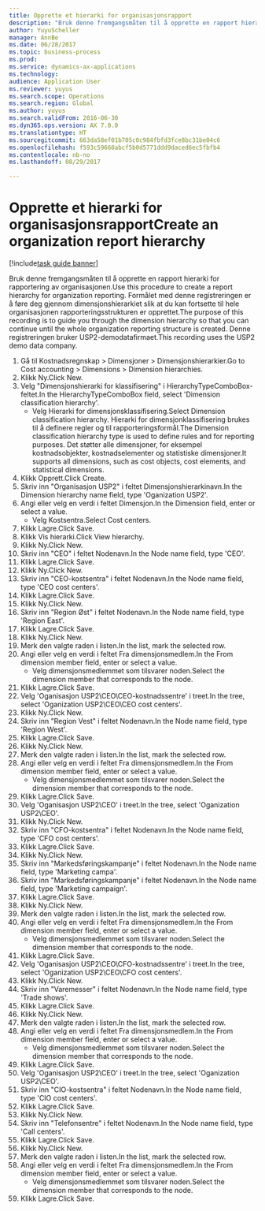 ```yaml
--- 
title: Opprette et hierarki for organisasjonsrapport
description: "Bruk denne fremgangsmåten til å opprette en rapport hierarki for rapportering av organisasjonen."
author: YuyuScheller
manager: AnnBe
ms.date: 06/28/2017
ms.topic: business-process
ms.prod: 
ms.service: dynamics-ax-applications
ms.technology: 
audience: Application User
ms.reviewer: yuyus
ms.search.scope: Operations
ms.search.region: Global
ms.author: yuyus
ms.search.validFrom: 2016-06-30
ms.dyn365.ops.version: AX 7.0.0
ms.translationtype: HT
ms.sourcegitcommit: 663da58ef01b705c0c984fbfd3fce8bc31be04c6
ms.openlocfilehash: f593c59660abcf5b0d5771ddd9daced6ec5fbfb4
ms.contentlocale: nb-no
ms.lasthandoff: 08/29/2017

---
```

# <a name="create-an-organization-report-hierarchy"></a><span data-ttu-id="5bae7-103">Opprette et hierarki for organisasjonsrapport</span><span class="sxs-lookup"><span data-stu-id="5bae7-103">Create an organization report hierarchy</span></span>

[!include[task guide banner](../../includes/task-guide-banner.md)]

<span data-ttu-id="5bae7-104">Bruk denne fremgangsmåten til å opprette en rapport hierarki for rapportering av organisasjonen.</span><span class="sxs-lookup"><span data-stu-id="5bae7-104">Use this procedure to create a report hierarchy for organization reporting.</span></span> <span data-ttu-id="5bae7-105">Formålet med denne registreringen er å føre deg gjennom dimensjonshierarkiet slik at du kan fortsette til hele organisasjonen rapporteringsstrukturen er opprettet.</span><span class="sxs-lookup"><span data-stu-id="5bae7-105">The purpose of this recording is to guide you through the dimension hierarchy so that you can continue until the whole organization reporting structure is created.</span></span> <span data-ttu-id="5bae7-106">Denne registreringen bruker USP2-demodatafirmaet.</span><span class="sxs-lookup"><span data-stu-id="5bae7-106">This recording uses the USP2 demo data company.</span></span>

1. <span data-ttu-id="5bae7-107">Gå til Kostnadsregnskap > Dimensjoner > Dimensjonshierarkier.</span><span class="sxs-lookup"><span data-stu-id="5bae7-107">Go to Cost accounting > Dimensions > Dimension hierarchies.</span></span>
2. <span data-ttu-id="5bae7-108">Klikk Ny.</span><span class="sxs-lookup"><span data-stu-id="5bae7-108">Click New.</span></span>
3. <span data-ttu-id="5bae7-109">Velg "Dimensjonshierarki for klassifisering" i HierarchyTypeComboBox-feltet.</span><span class="sxs-lookup"><span data-stu-id="5bae7-109">In the HierarchyTypeComboBox field, select 'Dimension classification hierarchy'.</span></span>
    * <span data-ttu-id="5bae7-110">Velg Hierarki for dimensjonsklassifisering.</span><span class="sxs-lookup"><span data-stu-id="5bae7-110">Select Dimension classification hierarchy.</span></span> <span data-ttu-id="5bae7-111">Hierarki for dimensjonklassifisering brukes til å definere regler og til rapporteringsformål.</span><span class="sxs-lookup"><span data-stu-id="5bae7-111">The Dimension classification hierarchy type is used to define rules and for reporting purposes.</span></span> <span data-ttu-id="5bae7-112">Det støtter alle dimensjoner, for eksempel kostnadsobjekter, kostnadselementer og statistiske dimensjoner.</span><span class="sxs-lookup"><span data-stu-id="5bae7-112">It supports all dimensions, such as cost objects, cost elements, and statistical dimensions.</span></span>  
4. <span data-ttu-id="5bae7-113">Klikk Opprett.</span><span class="sxs-lookup"><span data-stu-id="5bae7-113">Click Create.</span></span>
5. <span data-ttu-id="5bae7-114">Skriv inn "Organisasjon USP2" i feltet Dimensjonshierarkinavn.</span><span class="sxs-lookup"><span data-stu-id="5bae7-114">In the Dimension hierarchy name field, type 'Oganization USP2'.</span></span>
6. <span data-ttu-id="5bae7-115">Angi eller velg en verdi i feltet Dimensjon.</span><span class="sxs-lookup"><span data-stu-id="5bae7-115">In the Dimension field, enter or select a value.</span></span>
    * <span data-ttu-id="5bae7-116">Velg Kostsentra.</span><span class="sxs-lookup"><span data-stu-id="5bae7-116">Select Cost centers.</span></span>  
7. <span data-ttu-id="5bae7-117">Klikk Lagre.</span><span class="sxs-lookup"><span data-stu-id="5bae7-117">Click Save.</span></span>
8. <span data-ttu-id="5bae7-118">Klikk Vis hierarki.</span><span class="sxs-lookup"><span data-stu-id="5bae7-118">Click View hierarchy.</span></span>
9. <span data-ttu-id="5bae7-119">Klikk Ny.</span><span class="sxs-lookup"><span data-stu-id="5bae7-119">Click New.</span></span>
10. <span data-ttu-id="5bae7-120">Skriv inn "CEO" i feltet Nodenavn.</span><span class="sxs-lookup"><span data-stu-id="5bae7-120">In the Node name field, type 'CEO'.</span></span>
11. <span data-ttu-id="5bae7-121">Klikk Lagre.</span><span class="sxs-lookup"><span data-stu-id="5bae7-121">Click Save.</span></span>
12. <span data-ttu-id="5bae7-122">Klikk Ny.</span><span class="sxs-lookup"><span data-stu-id="5bae7-122">Click New.</span></span>
13. <span data-ttu-id="5bae7-123">Skriv inn "CEO-kostsentra" i feltet Nodenavn.</span><span class="sxs-lookup"><span data-stu-id="5bae7-123">In the Node name field, type 'CEO cost centers'.</span></span>
14. <span data-ttu-id="5bae7-124">Klikk Lagre.</span><span class="sxs-lookup"><span data-stu-id="5bae7-124">Click Save.</span></span>
15. <span data-ttu-id="5bae7-125">Klikk Ny.</span><span class="sxs-lookup"><span data-stu-id="5bae7-125">Click New.</span></span>
16. <span data-ttu-id="5bae7-126">Skriv inn "Region Øst" i feltet Nodenavn.</span><span class="sxs-lookup"><span data-stu-id="5bae7-126">In the Node name field, type 'Region East'.</span></span>
17. <span data-ttu-id="5bae7-127">Klikk Lagre.</span><span class="sxs-lookup"><span data-stu-id="5bae7-127">Click Save.</span></span>
18. <span data-ttu-id="5bae7-128">Klikk Ny.</span><span class="sxs-lookup"><span data-stu-id="5bae7-128">Click New.</span></span>
19. <span data-ttu-id="5bae7-129">Merk den valgte raden i listen.</span><span class="sxs-lookup"><span data-stu-id="5bae7-129">In the list, mark the selected row.</span></span>
20. <span data-ttu-id="5bae7-130">Angi eller velg en verdi i feltet Fra dimensjonsmedlem.</span><span class="sxs-lookup"><span data-stu-id="5bae7-130">In the From dimension member field, enter or select a value.</span></span>
    * <span data-ttu-id="5bae7-131">Velg dimensjonsmedlemmet som tilsvarer noden.</span><span class="sxs-lookup"><span data-stu-id="5bae7-131">Select the dimension member that corresponds to the node.</span></span>  
21. <span data-ttu-id="5bae7-132">Klikk Lagre.</span><span class="sxs-lookup"><span data-stu-id="5bae7-132">Click Save.</span></span>
22. <span data-ttu-id="5bae7-133">Velg 'Oganisasjon USP2\CEO\CEO-kostnadssentre' i treet.</span><span class="sxs-lookup"><span data-stu-id="5bae7-133">In the tree, select 'Oganization USP2\CEO\CEO cost centers'.</span></span>
23. <span data-ttu-id="5bae7-134">Klikk Ny.</span><span class="sxs-lookup"><span data-stu-id="5bae7-134">Click New.</span></span>
24. <span data-ttu-id="5bae7-135">Skriv inn "Region Vest" i feltet Nodenavn.</span><span class="sxs-lookup"><span data-stu-id="5bae7-135">In the Node name field, type 'Region West'.</span></span>
25. <span data-ttu-id="5bae7-136">Klikk Lagre.</span><span class="sxs-lookup"><span data-stu-id="5bae7-136">Click Save.</span></span>
26. <span data-ttu-id="5bae7-137">Klikk Ny.</span><span class="sxs-lookup"><span data-stu-id="5bae7-137">Click New.</span></span>
27. <span data-ttu-id="5bae7-138">Merk den valgte raden i listen.</span><span class="sxs-lookup"><span data-stu-id="5bae7-138">In the list, mark the selected row.</span></span>
28. <span data-ttu-id="5bae7-139">Angi eller velg en verdi i feltet Fra dimensjonsmedlem.</span><span class="sxs-lookup"><span data-stu-id="5bae7-139">In the From dimension member field, enter or select a value.</span></span>
    * <span data-ttu-id="5bae7-140">Velg dimensjonsmedlemmet som tilsvarer noden.</span><span class="sxs-lookup"><span data-stu-id="5bae7-140">Select the dimension member that corresponds to the node.</span></span>  
29. <span data-ttu-id="5bae7-141">Klikk Lagre.</span><span class="sxs-lookup"><span data-stu-id="5bae7-141">Click Save.</span></span>
30. <span data-ttu-id="5bae7-142">Velg 'Oganisasjon USP2\CEO' i treet.</span><span class="sxs-lookup"><span data-stu-id="5bae7-142">In the tree, select 'Oganization USP2\CEO'.</span></span>
31. <span data-ttu-id="5bae7-143">Klikk Ny.</span><span class="sxs-lookup"><span data-stu-id="5bae7-143">Click New.</span></span>
32. <span data-ttu-id="5bae7-144">Skriv inn "CFO-kostsentra" i feltet Nodenavn.</span><span class="sxs-lookup"><span data-stu-id="5bae7-144">In the Node name field, type 'CFO cost centers'.</span></span>
33. <span data-ttu-id="5bae7-145">Klikk Lagre.</span><span class="sxs-lookup"><span data-stu-id="5bae7-145">Click Save.</span></span>
34. <span data-ttu-id="5bae7-146">Klikk Ny.</span><span class="sxs-lookup"><span data-stu-id="5bae7-146">Click New.</span></span>
35. <span data-ttu-id="5bae7-147">Skriv inn "Markedsføringskampanje" i feltet Nodenavn.</span><span class="sxs-lookup"><span data-stu-id="5bae7-147">In the Node name field, type 'Marketing campa'.</span></span>
36. <span data-ttu-id="5bae7-148">Skriv inn "Markedsføringskampanje" i feltet Nodenavn.</span><span class="sxs-lookup"><span data-stu-id="5bae7-148">In the Node name field, type 'Marketing campaign'.</span></span>
37. <span data-ttu-id="5bae7-149">Klikk Lagre.</span><span class="sxs-lookup"><span data-stu-id="5bae7-149">Click Save.</span></span>
38. <span data-ttu-id="5bae7-150">Klikk Ny.</span><span class="sxs-lookup"><span data-stu-id="5bae7-150">Click New.</span></span>
39. <span data-ttu-id="5bae7-151">Merk den valgte raden i listen.</span><span class="sxs-lookup"><span data-stu-id="5bae7-151">In the list, mark the selected row.</span></span>
40. <span data-ttu-id="5bae7-152">Angi eller velg en verdi i feltet Fra dimensjonsmedlem.</span><span class="sxs-lookup"><span data-stu-id="5bae7-152">In the From dimension member field, enter or select a value.</span></span>
    * <span data-ttu-id="5bae7-153">Velg dimensjonsmedlemmet som tilsvarer noden.</span><span class="sxs-lookup"><span data-stu-id="5bae7-153">Select the dimension member that corresponds to the node.</span></span>  
41. <span data-ttu-id="5bae7-154">Klikk Lagre.</span><span class="sxs-lookup"><span data-stu-id="5bae7-154">Click Save.</span></span>
42. <span data-ttu-id="5bae7-155">Velg 'Oganisasjon USP2\CEO\CFO-kostnadssentre' i treet.</span><span class="sxs-lookup"><span data-stu-id="5bae7-155">In the tree, select 'Oganization USP2\CEO\CFO cost centers'.</span></span>
43. <span data-ttu-id="5bae7-156">Klikk Ny.</span><span class="sxs-lookup"><span data-stu-id="5bae7-156">Click New.</span></span>
44. <span data-ttu-id="5bae7-157">Skriv inn "Varemesser" i feltet Nodenavn.</span><span class="sxs-lookup"><span data-stu-id="5bae7-157">In the Node name field, type 'Trade shows'.</span></span>
45. <span data-ttu-id="5bae7-158">Klikk Lagre.</span><span class="sxs-lookup"><span data-stu-id="5bae7-158">Click Save.</span></span>
46. <span data-ttu-id="5bae7-159">Klikk Ny.</span><span class="sxs-lookup"><span data-stu-id="5bae7-159">Click New.</span></span>
47. <span data-ttu-id="5bae7-160">Merk den valgte raden i listen.</span><span class="sxs-lookup"><span data-stu-id="5bae7-160">In the list, mark the selected row.</span></span>
48. <span data-ttu-id="5bae7-161">Angi eller velg en verdi i feltet Fra dimensjonsmedlem.</span><span class="sxs-lookup"><span data-stu-id="5bae7-161">In the From dimension member field, enter or select a value.</span></span>
    * <span data-ttu-id="5bae7-162">Velg dimensjonsmedlemmet som tilsvarer noden.</span><span class="sxs-lookup"><span data-stu-id="5bae7-162">Select the dimension member that corresponds to the node.</span></span>  
49. <span data-ttu-id="5bae7-163">Klikk Lagre.</span><span class="sxs-lookup"><span data-stu-id="5bae7-163">Click Save.</span></span>
50. <span data-ttu-id="5bae7-164">Velg 'Oganisasjon USP2\CEO' i treet.</span><span class="sxs-lookup"><span data-stu-id="5bae7-164">In the tree, select 'Oganization USP2\CEO'.</span></span>
51. <span data-ttu-id="5bae7-165">Skriv inn "CIO-kostsentra" i feltet Nodenavn.</span><span class="sxs-lookup"><span data-stu-id="5bae7-165">In the Node name field, type 'CIO cost centers'.</span></span>
52. <span data-ttu-id="5bae7-166">Klikk Lagre.</span><span class="sxs-lookup"><span data-stu-id="5bae7-166">Click Save.</span></span>
53. <span data-ttu-id="5bae7-167">Klikk Ny.</span><span class="sxs-lookup"><span data-stu-id="5bae7-167">Click New.</span></span>
54. <span data-ttu-id="5bae7-168">Skriv inn "Telefonsentre" i feltet Nodenavn.</span><span class="sxs-lookup"><span data-stu-id="5bae7-168">In the Node name field, type 'Call centers'.</span></span>
55. <span data-ttu-id="5bae7-169">Klikk Lagre.</span><span class="sxs-lookup"><span data-stu-id="5bae7-169">Click Save.</span></span>
56. <span data-ttu-id="5bae7-170">Klikk Ny.</span><span class="sxs-lookup"><span data-stu-id="5bae7-170">Click New.</span></span>
57. <span data-ttu-id="5bae7-171">Merk den valgte raden i listen.</span><span class="sxs-lookup"><span data-stu-id="5bae7-171">In the list, mark the selected row.</span></span>
58. <span data-ttu-id="5bae7-172">Angi eller velg en verdi i feltet Fra dimensjonsmedlem.</span><span class="sxs-lookup"><span data-stu-id="5bae7-172">In the From dimension member field, enter or select a value.</span></span>
    * <span data-ttu-id="5bae7-173">Velg dimensjonsmedlemmet som tilsvarer noden.</span><span class="sxs-lookup"><span data-stu-id="5bae7-173">Select the dimension member that corresponds to the node.</span></span>  
59. <span data-ttu-id="5bae7-174">Klikk Lagre.</span><span class="sxs-lookup"><span data-stu-id="5bae7-174">Click Save.</span></span>


